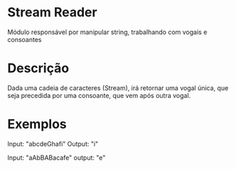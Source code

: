 # Stream Reader #
Módulo responsável por manipular string, trabalhando com vogais e consoantes

# Descrição #
Dada uma cadeia de caracteres (Stream), irá retornar uma vogal única, que seja precedida por uma consoante, que vem após outra vogal.

# Exemplos #
Input: "abcdeGhafi"
Output: "i"

Input: "aAbBABacafe"
output: "e"



